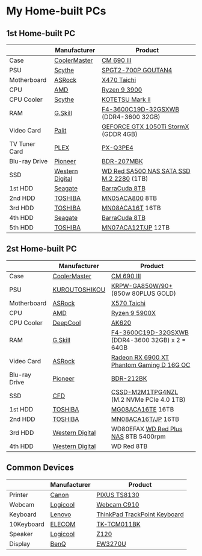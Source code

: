 # My Home-built PCs
## 1st Home-built PC
|   |Manufacturer|Product|
|---|---|---|
|Case|[CoolerMaster](https://www.coolermaster.com/)|[CM 690 III](https://www.coolermaster.com/catalog/legacy-products/cases/cm693/)|
|PSU|[Scythe](https://www.scythe.co.jp/)|[SPGT2-700P GOUTAN4](https://www.scythe.co.jp/product/power/spgt4)|
|Motherboard|[ASRock](https://www.asrock.com/)|[X470 Taichi](https://www.asrock.com/mb/AMD/X470%20Taichi/)|
|CPU|[AMD](https://www.amd.com/)|[Ryzen 9 3900](https://www.amd.com/en/product/8931)|
|CPU Cooler|[Scythe](https://www.scythe.co.jp/)|[KOTETSU Mark II](https://www.scythe.co.jp/product/cpu-cooler/air-cooling/midrange/scktt-2100)|
|RAM|[G.Skill](https://www.gskill.com/)|[F4-3600C19D-32GSXWB](https://www.gskill.com/product/165/169/1536045873/F4-3600C19D-32GSXWB) (DDR4-3600 32GB)|
|Video Card|[Palit](https://www.palit.com/)|[GEFORCE GTX 1050Ti StormX](https://www.palit.com/palit/vgapro.php?id=2719&lang=en) (GDDR 4GB)|
|TV Tuner Card|[PLEX](http://www.plex-net.co.jp/)|[PX-Q3PE4](http://www.plex-net.co.jp/product/px-q3pe4/)|
|Blu-ray Drive|[Pioneer](https://global.pioneer/en/)|[BDR-207MBK](https://www.pioneerelectronics.com/PUSA/Computer/Computer+Drives/BDR-207MBK)|
|SSD|[Western Digital](https://www.westerndigital.com/)|[WD Red SA500 NAS SATA SSD M.2 2280](https://www.westerndigital.com/products/internal-drives/wd-red-sata-m-2-ssd#WDS100T1R0B) (1TB)|
|1st HDD|[Seagate](https://www.seagate.com/)|[BarraCuda 8TB](https://www.seagate.com/products/hard-drives/barracuda-hard-drive/)|
|2nd HDD|[TOSHIBA](https://www.global.toshiba/ww/top.html)|[MN05ACA800](https://toshiba.semicon-storage.com/ap-en/storage/product/internal-specialty/nas/articles/mn-series.html) 8TB|
|3rd HDD|[TOSHIBA](https://www.global.toshiba/ww/top.html)|[MN08ACA16T](https://toshiba.semicon-storage.com/ap-en/storage/product/internal-specialty/nas/articles/mn-series.html) 16TB|
|4th HDD|[Seagate](https://www.seagate.com/)|[BarraCuda 8TB](https://www.seagate.com/products/hard-drives/barracuda-hard-drive/)|
|5th HDD|[TOSHIBA](https://www.global.toshiba/ww/top.html)|[MN07ACA12T/JP](https://toshiba.semicon-storage.com/ap-en/storage/product/internal-specialty/nas/articles/mn-series.html) 12TB|

## 2st Home-built PC
|   |Manufacturer|Product|
|---|---|---|
|Case|[CoolerMaster](https://www.coolermaster.com/)|[CM 690 III](https://www.coolermaster.com/catalog/legacy-products/cases/cm693/)|
|PSU|[KUROUTOSHIKOU](https://www.kuroutoshikou.com/)|[KRPW-GA850W/90+](https://www.kuroutoshikou.com/product/detail/krpw-ga850w-90-.html) (850w 80PLUS GOLD)|
|Motherboard|[ASRock](https://www.asrock.com/)|[X570 Taichi](https://www.asrock.com/mb/AMD/X570%20Taichi/)|
|CPU|[AMD](https://www.amd.com/)|[Ryzen 9 5900X](https://www.amd.com/en/products/cpu/amd-ryzen-9-5900x)|
|CPU Cooler|[DeepCool](https://www.deepcool.com/)|[AK620](https://www.deepcool.com/products/Cooling/cpuaircoolers/AK620-High-Performance-CPU-Cooler-1700-AM5/2021/13067.shtml)|
|RAM|[G.Skill](https://www.gskill.com/)|[F4-3600C19D-32GSXWB](https://www.gskill.com/product/165/169/1536045873/F4-3600C19D-32GSXWB) (DDR4-3600 32GB) x 2 = 64GB|
|Video Card|[ASRock](https://www.asrock.com/)|[Radeon RX 6900 XT Phantom Gaming D 16G OC](https://asrock.com/Graphics-Card/AMD/Radeon%20RX%206900%20XT%20Phantom%20Gaming%20D%2016G%20OC/index.asp)|
|Blu-ray Drive|[Pioneer](https://global.pioneer/en/)|[BDR-212BK](http://www.st-trade.co.jp/product/spec-bdr212bk.html)|
|SSD|[CFD](https://www.cfd.co.jp/)|[CSSD-M2M1TPG4NZL](https://www.cfd.co.jp/consumer/product/detail/cssd-m2m1tpg4nzl.html) (M.2 NVMe PCIe 4.0 1TB)|
|1st HDD|[TOSHIBA](https://www.global.toshiba/ww/top.html)|[MG08ACA16TE](https://toshiba.semicon-storage.com/ap-en/storage/product/data-center-enterprise/cloud-scale-capacity/articles/mg08.html) 16TB|
|2nd HDD|[TOSHIBA](https://www.global.toshiba/ww/top.html)|[MN08ACA16T/JP](https://toshiba.semicon-storage.com/ap-en/storage/product/internal-specialty/nas/articles/mn-series.html) 16TB|
|3rd HDD|[Western Digital](https://www.westerndigital.com/)|WD80EFAX [WD Red Plus NAS](https://www.westerndigital.com/products/internal-drives/wd-red-plus-sata-3-5-hdd#WD80EFZZ) 8TB 5400rpm|
|4th HDD|[Western Digital](https://www.westerndigital.com/)|WD Red 8TB|

## Common Devices
|   |Manufacturer|Product|
|---|---|------|
|Printer|[Canon](https://global.canon/en/)|[PIXUS TS8130](https://faq.canon.jp/app/answers/detail/a_id/92255/)|
|Webcam|[Logicool](https://www.logicool.co.jp/)|[Webcam C910](https://support.logi.com/hc/ja/articles/360025264994)|
|Keyboard|[Lenovo](https://www.lenovo.com/)|[ThinkPad TrackPoint Keyboard](https://www.lenovo.com/jp/ja/p/accessories-and-software/keyboards-and-mice/keyboards/0b47208)|
|10Keyboard|[ELECOM](https://www.elecom.co.jp/)|[TK-TCM011BK](https://www.elecom.co.jp/products/TK-TCM011BK.html)|
|Speaker|[Logicool](https://www.logicool.co.jp/)|[Z120](https://www.logicool.co.jp/ja-jp/products/speakers/z120-compact-usb-speakers.980-000515.html)|
|Display|[BenQ](https://www.benq.com/)|[EW3270U](https://www.benq.com/ja-jp/monitor/entertainment/ew3270u.html)|
